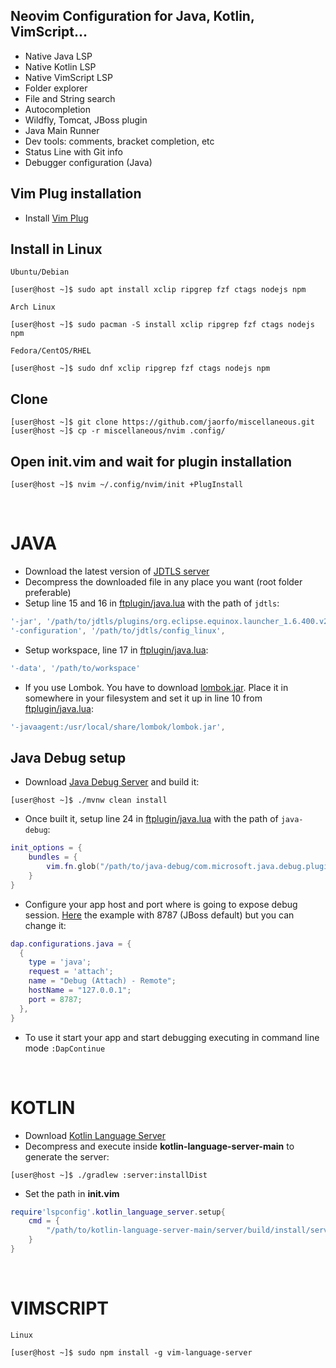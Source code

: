 ## Neovim Configuration for Java, Kotlin, VimScript...
- Native Java LSP
- Native Kotlin LSP
- Native VimScript LSP
- Folder explorer
- File and String search
- Autocompletion
- Wildfly, Tomcat, JBoss plugin
- Java Main Runner
- Dev tools: comments, bracket completion, etc
- Status Line with Git info
- Debugger configuration (Java)

## Vim Plug installation
- Install [Vim Plug](https://github.com/junegunn/vim-plug)

## Install in Linux
`Ubuntu/Debian`
```console
[user@host ~]$ sudo apt install xclip ripgrep fzf ctags nodejs npm
```
`Arch Linux`
```console
[user@host ~]$ sudo pacman -S install xclip ripgrep fzf ctags nodejs npm
```
`Fedora/CentOS/RHEL`
```console
[user@host ~]$ sudo dnf xclip ripgrep fzf ctags nodejs npm
```

## Clone
```console
[user@host ~]$ git clone https://github.com/jaorfo/miscellaneous.git
[user@host ~]$ cp -r miscellaneous/nvim .config/
```

## Open init.vim and wait for plugin installation
```console
[user@host ~]$ nvim ~/.config/nvim/init +PlugInstall
```
</br>

# JAVA
- Download the latest version of [JDTLS server](https://download.eclipse.org/jdtls/milestones/?d)
- Decompress the downloaded file in any place you want (root folder preferable)
- Setup line 15 and 16 in [ftplugin/java.lua](https://github.com/jaorfo/miscellaneous/nvim/blob/master/ftplugin/java.lua) with the path of `jdtls`:
```lua
'-jar', '/path/to/jdtls/plugins/org.eclipse.equinox.launcher_1.6.400.v20210924-0641.jar',
'-configuration', '/path/to/jdtls/config_linux', 
```
- Setup workspace, line 17 in [ftplugin/java.lua](https://github.com/jaorfo/miscellaneous/nvim/blob/master/ftplugin/java.lua):
```lua
'-data', '/path/to/workspace'
```
- If you use Lombok. You have to download [lombok.jar](https://projectlombok.org/download). Place it in somewhere in your filesystem and set it up in line 10 from [ftplugin/java.lua](https://github.com/jaorfo/miscellaneous/nvim/blob/master/ftplugin/java.lua):
```lua
'-javaagent:/usr/local/share/lombok/lombok.jar',
```

## Java Debug setup
- Download [Java Debug Server](https://github.com/microsoft/java-debug) and build it:
```console
[user@host ~]$ ./mvnw clean install
```
- Once built it, setup line 24 in [ftplugin/java.lua](https://github.com/jaorfo/miscellaneous/nvim/blob/master/ftplugin/java.lua) with the path of `java-debug`:
```lua
init_options = {
    bundles = {
		vim.fn.glob("/path/to/java-debug/com.microsoft.java.debug.plugin/target/com.microsoft.java.debug.plugin-*.jar")
	}
}
```
- Configure your app host and port where is going to expose debug session. [Here](https://github.com/jaorfo/miscellaneous/nvim/blob/master/ftplugin/java.lua) the example with 8787 (JBoss default) but you can change it:
```lua
dap.configurations.java = {
  {
    type = 'java';
    request = 'attach';
    name = "Debug (Attach) - Remote";
    hostName = "127.0.0.1";
    port = 8787;
  },
}
```
- To use it start your app and start debugging executing in command line mode `:DapContinue`

</br>

# KOTLIN
- Download [Kotlin Language Server](https://github.com/fwcd/kotlin-language-server)
- Decompress and execute inside **kotlin-language-server-main** to generate the server:
```console
[user@host ~]$ ./gradlew :server:installDist
```
- Set the path in **init.vim**
```lua
require'lspconfig'.kotlin_language_server.setup{
	cmd = {
		"/path/to/kotlin-language-server-main/server/build/install/server/bin/kotlin-language-server"
	}
}
```

</br>

# VIMSCRIPT
`Linux`
```console
[user@host ~]$ sudo npm install -g vim-language-server
```
